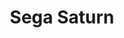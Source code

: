 ---
title: Sega Saturn
company: Retro-Bit
variation: Clear Pink, Sega Licensed, Limited Run Games
connection:
  - USB
---